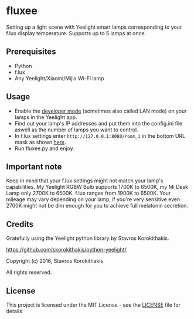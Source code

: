 # fluxee
Setting up a light scene with Yeelight smart lamps corresponding to your f.lux display temperature. Supports up to 5 lamps at once.

## Prerequisites
- Python
- f.lux
- Any Yeelight/Xiaomi/Mijia Wi-Fi lamp

## Usage
* Enable the [developer mode](https://www.yeelight.com/en_US/developer) (sometimes also called LAN mode) on your lamps in the Yeelight app.
* Find out your lamp's IP addresses and put them into the config.ini file aswell as the number of lamps you want to control.
* In f.lux settings enter `http://127.0.0.1:8080/room_1` in the bottom URL mask as shown [here](https://i.imgur.com/ybEWdIC.png).
* Run fluxee.py and enjoy.


## Important note

Keep in mind that your f.lux settings might not match your lamp's capabilities. My Yeelight RGBW Bulb supports 1700K to 6500K, my Mi Desk Lamp only 2700K to 6500K. f.lux ranges from 1900K to 6500K. Your mileage may vary depending on your lamp, if you're very sensitive even 2700K might not be dim enough for you to achieve full melatonin secretion.

## Credits
Gratefully using the Yeelight python library by Stavros Korokithakis.

https://github.com/skorokithakis/python-yeelight/

Copyright (c) 2016, Stavros Korokithakis

All rights reserved.

## License
This project is licensed under the MIT License - see the [LICENSE](LICENSE) file for details